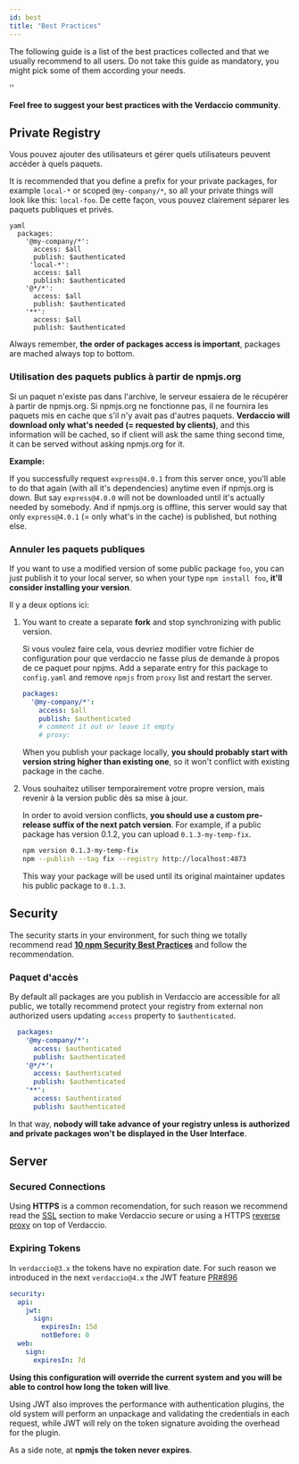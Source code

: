 ```yaml
---
id: best
title: "Best Practices"
---
```


The following guide is a list of the best practices collected and that we usually recommend to all users. Do not take this guide as mandatory, you might pick some of them according your needs.

<div id="codefund">''</div>

**Feel free to suggest your best practices with the Verdaccio community**.

## Private Registry

Vous pouvez ajouter des utilisateurs et gérer quels utilisateurs peuvent accéder à quels paquets.

It is recommended that you define a prefix for your private packages, for example `local-*` or scoped `@my-company/*`, so all your private things will look like this: `local-foo`. De cette façon, vous pouvez clairement séparer les paquets publiques et privés.

    yaml
      packages:
        '@my-company/*':
          access: $all
          publish: $authenticated
         'local-*':
          access: $all
          publish: $authenticated
        '@*/*':
          access: $all
          publish: $authenticated
        '**':
          access: $all
          publish: $authenticated

Always remember, **the order of packages access is important**, packages are mached always top to bottom.

### Utilisation des paquets publics à partir de npmjs.org

Si un paquet n'existe pas dans l'archive, le serveur essaiera de le récupérer à partir de npmjs.org. Si npmjs.org ne fonctionne pas, il ne fournira les paquets mis en cache que s'il n'y avait pas d'autres paquets. **Verdaccio will download only what's needed (= requested by clients)**, and this information will be cached, so if client will ask the same thing second time, it can be served without asking npmjs.org for it.

**Example:**

If you successfully request `express@4.0.1` from this server once, you'll able to do that again (with all it's dependencies) anytime even if npmjs.org is down. But say `express@4.0.0` will not be downloaded until it's actually needed by somebody. And if npmjs.org is offline, this server would say that only `express@4.0.1` (= only what's in the cache) is published, but nothing else.

### Annuler les paquets publiques

If you want to use a modified version of some public package `foo`, you can just publish it to your local server, so when your type `npm install foo`, **it'll consider installing your version**.

Il y a deux options ici:

1. You want to create a separate **fork** and stop synchronizing with public version.
    
    Si vous voulez faire cela, vous devriez modifier votre fichier de configuration pour que verdaccio ne fasse plus de demande à propos de ce paquet pour npjms. Add a separate entry for this package to `config.yaml` and remove `npmjs` from `proxy` list and restart the server.
    
    ```yaml
    packages:
      '@my-company/*':
        access: $all
        publish: $authenticated
        # comment it out or leave it empty
        # proxy:
    ```
    
    When you publish your package locally, **you should probably start with version string higher than existing one**, so it won't conflict with existing package in the cache.

2. Vous souhaitez utiliser temporairement votre propre version, mais revenir à la version public dès sa mise à jour.
    
    In order to avoid version conflicts, **you should use a custom pre-release suffix of the next patch version**. For example, if a public package has version 0.1.2, you can upload `0.1.3-my-temp-fix`.
    
    ```bash
    npm version 0.1.3-my-temp-fix
    npm --publish --tag fix --registry http://localhost:4873
    ```
    
    This way your package will be used until its original maintainer updates his public package to `0.1.3`.

## Security

The security starts in your environment, for such thing we totally recommend read **[10 npm Security Best Practices](https://snyk.io/blog/ten-npm-security-best-practices/)** and follow the recommendation.

### Paquet d'accès

By default all packages are you publish in Verdaccio are accessible for all public, we totally recommend protect your registry from external non authorized users updating `access` property to `$authenticated`.

```yaml
  packages:
    '@my-company/*':
      access: $authenticated
      publish: $authenticated
    '@*/*':
      access: $authenticated
      publish: $authenticated
    '**':
      access: $authenticated
      publish: $authenticated
   ```

In that way, **nobody will take advance of your registry unless is authorized and private packages won't be displayed in the User Interface**.

## Server

### Secured Connections

Using **HTTPS** is a common recomendation, for such reason we recommend read the [SSL](ssl.md) section to make Verdaccio secure or using a HTTPS [reverse proxy](reverse-proxy.md) on top of Verdaccio.

### Expiring Tokens

In `verdaccio@3.x` the tokens have no expiration date. For such reason we introduced in the next `verdaccio@4.x` the JWT feature [PR#896](https://github.com/verdaccio/verdaccio/pull/896)

```yaml
security:
  api:
    jwt:
      sign:
        expiresIn: 15d
        notBefore: 0
  web:
    sign:
      expiresIn: 7d
```

**Using this configuration will override the current system and you will be able to control how long the token will live**.

Using JWT also improves the performance with authentication plugins, the old system will perform an unpackage and validating the credentials in each request, while JWT will rely on the token signature avoiding the overhead for the plugin.

As a side note, at **npmjs the token never expires**.